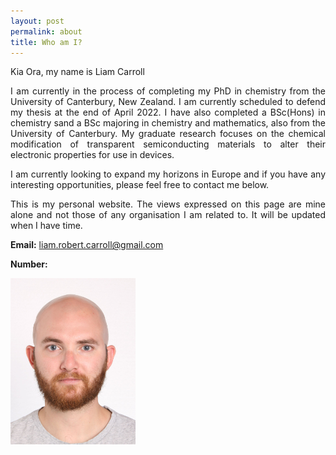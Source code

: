 ```yaml
---
layout: post
permalink: about
title: Who am I?
---
```




<p style='text-align: justify;'> Kia Ora, my name is Liam Carroll</p>

<p style='text-align: justify;'> I am currently in the process of completing my PhD in chemistry from the University of Canterbury, New Zealand. I am currently scheduled to defend my thesis at the end of April 2022. I have also completed a BSc(Hons) in chemistry sand a BSc majoring in chemistry and mathematics, also from the University of Canterbury. My graduate research focuses on the chemical modification of transparent semiconducting materials to alter their electronic properties for use in devices.</p>

<p style='text-align: justify;'> I am currently looking to expand my horizons in Europe and if you have any interesting opportunities, please feel free to contact me below.</p>

<p style='text-align: justify;'> This is my personal website. The views expressed on this page are mine alone and not those of any organisation I am related to. It will be updated when I have time. </p> 


**Email:** [liam.robert.carroll@gmail.com](liam.robert.carroll@gmail.com)

**Number:** 

<img src="\images\About\Photo.jpg" width="200">

